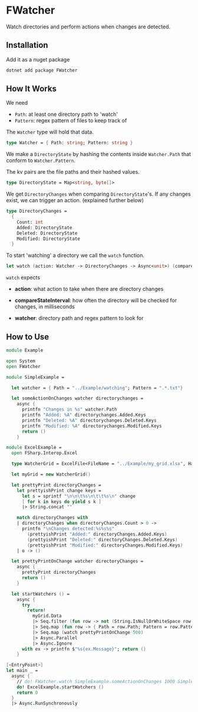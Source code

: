 # FWatcher

Watch directories and perform actions when changes are detected.

## Installation

Add it as a nuget package

```fs
dotnet add package FWatcher
```

## How It Works

We need
  - `Path`: at least one directory path to 'watch'
  - `Pattern`: regex pattern of files to keep track of

The `Watcher` type will hold that data.

```fs
type Watcher = { Path: string; Pattern: string }
```

We make a `DirectoryState` by hashing the contents inside `Watcher.Path` that conform to `Watcher.Pattern`.

The kv pairs are the file paths and their hashed values.

```fs
type DirectoryState = Map<string, byte[]>
```

We get `DirectoryChanges` when comparing `DirectoryState`'s. If any changes exist, we can trigger an action. (explained further below)

```fs
type DirectoryChanges =
  {
    Count: int
    Added: DirectoryState
    Deleted: DirectoryState
    Modified: DirectoryState
  }
```

To start 'watching' a directory we call the `watch` function.

```fs
let watch (action: Watcher -> DirectoryChanges -> Async<unit>) (compareStateInterval: int) (watcher: Watcher)
```


`watch` expects

  - **action**: what action to take when there are directory changes

  - **compareStateInterval**: how often the directory will be checked for changes, in milliseconds

  - **watcher**: directory path and regex pattern to look for

## How to Use

```fs
module Example

open System
open FWatcher

module SimpleExample =

  let watcher = { Path = "../Example/watching"; Pattern = ".*.txt"}

  let someActionOnChanges watcher directorychanges =
    async {
      printfn "Changes in %s" watcher.Path
      printfn "Added: %A" directorychanges.Added.Keys
      printfn "Deleted: %A" directorychanges.Deleted.Keys
      printfn "Modified: %A" directorychanges.Modified.Keys
      return ()
    }

module ExcelExample =
  open FSharp.Interop.Excel

  type WatcherGrid = ExcelFile<FileName = "../Example/my_grid.xlsx", HasHeaders = true, ForceString = true>

  let myGrid = new WatcherGrid()

  let prettyPrint directoryChanges =
    let prettyishPrint change keys =
      let s = sprintf "\n\n\t%s\n\t\t%s\n" change
      [ for k in keys do yield s k ]
      |> String.concat ""

    match directoryChanges with
    | directoryChanges when directoryChanges.Count > 0 ->
      printfn "\nChanges detected:%s%s%s"
        (prettyishPrint "Added:" directoryChanges.Added.Keys)
        (prettyishPrint "Deleted:" directoryChanges.Deleted.Keys)
        (prettyishPrint "Modified:" directoryChanges.Modified.Keys)
    | o -> ()

  let prettyPrintOnChange watcher directoryChanges =
    async {
      prettyPrint directoryChanges
      return ()
    }

  let startWatchers () =
    async {
      try
        return!
          myGrid.Data
          |> Seq.filter (fun row -> not (String.IsNullOrWhiteSpace row.Path || String.IsNullOrWhiteSpace row.Pattern))
          |> Seq.map (fun row -> { Path = row.Path; Pattern = row.Pattern })
          |> Seq.map (watch prettyPrintOnChange 500)
          |> Async.Parallel
          |> Async.Ignore
      with ex -> printfn $"%s{ex.Message}"; return ()
    }

[<EntryPoint>]
let main _ =
  async {
    // do! FWatcher.watch SimpleExample.someActionOnChanges 1000 SimpleExample.watcher
    do! ExcelExample.startWatchers ()
    return 0
  }
  |> Async.RunSynchronously
```

